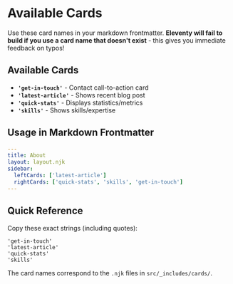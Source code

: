 # Available Cards

Use these card names in your markdown frontmatter. **Eleventy will fail to build if you use a card name that doesn't exist** - this gives you immediate feedback on typos!

## Available Cards
- **`'get-in-touch'`** - Contact call-to-action card
- **`'latest-article'`** - Shows recent blog post  
- **`'quick-stats'`** - Displays statistics/metrics
- **`'skills'`** - Shows skills/expertise

## Usage in Markdown Frontmatter
```yaml
---
title: About
layout: layout.njk
sidebar:
  leftCards: ['latest-article']
  rightCards: ['quick-stats', 'skills', 'get-in-touch']
---
```

## Quick Reference
Copy these exact strings (including quotes):
```
'get-in-touch'
'latest-article'
'quick-stats'
'skills'
```

The card names correspond to the `.njk` files in `src/_includes/cards/`.
